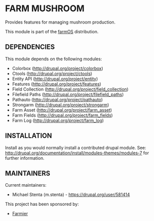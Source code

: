 FARM MUSHROOM
=============

Provides features for managing mushroom production.

This module is part of the [farmOS](http://drupal.org/project/farm)
distribution.

DEPENDENCIES
------------

This module depends on the following modules:

 * Colorbox (http://drupal.org/project/colorbox)
 * Ctools (http://drupal.org/project/ctools)
 * Entity API (http://drupal.org/project/entity)
 * Features (http://drupal.org/project/features)
 * Field Collection (http://drupal.org/project/field_collection)
 * Filefield Paths (http://drupal.org/project/filefield_paths)
 * Pathauto (http://drupal.org/project/pathauto)
 * Strongarm (http://drupal.org/project/strongarm)
 * Farm Asset (http://drupal.org/project/farm_asset)
 * Farm Fields (http://drupal.org/project/farm_fields)
 * Farm Log (http://drupal.org/project/farm_log)

INSTALLATION
------------

Install as you would normally install a contributed drupal module. See:
http://drupal.org/documentation/install/modules-themes/modules-7 for further
information.

MAINTAINERS
-----------

Current maintainers:
 * Michael Stenta (m.stenta) - https://drupal.org/user/581414

This project has been sponsored by:
 * [Farmier](http://farmier.com)
